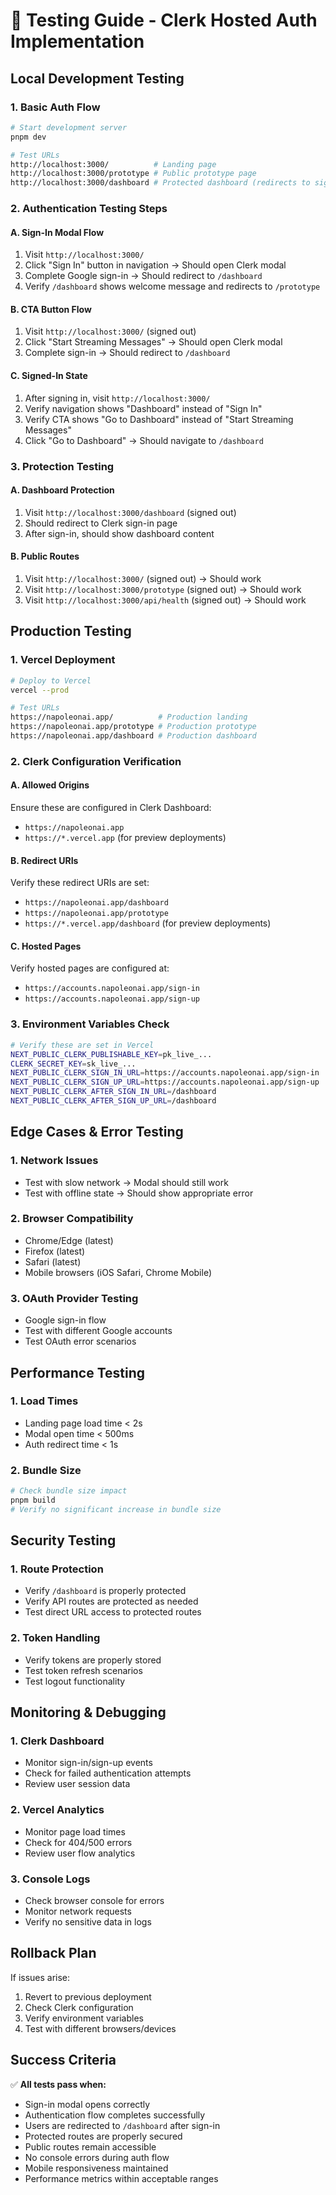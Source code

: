 # 🧪 Testing Guide - Clerk Hosted Auth Implementation

## Local Development Testing

### 1. Basic Auth Flow
```bash
# Start development server
pnpm dev

# Test URLs
http://localhost:3000/          # Landing page
http://localhost:3000/prototype # Public prototype page
http://localhost:3000/dashboard # Protected dashboard (redirects to sign-in)
```

### 2. Authentication Testing Steps

#### A. Sign-In Modal Flow
1. Visit `http://localhost:3000/`
2. Click "Sign In" button in navigation → Should open Clerk modal
3. Complete Google sign-in → Should redirect to `/dashboard`
4. Verify `/dashboard` shows welcome message and redirects to `/prototype`

#### B. CTA Button Flow
1. Visit `http://localhost:3000/` (signed out)
2. Click "Start Streaming Messages" → Should open Clerk modal
3. Complete sign-in → Should redirect to `/dashboard`

#### C. Signed-In State
1. After signing in, visit `http://localhost:3000/`
2. Verify navigation shows "Dashboard" instead of "Sign In"
3. Verify CTA shows "Go to Dashboard" instead of "Start Streaming Messages"
4. Click "Go to Dashboard" → Should navigate to `/dashboard`

### 3. Protection Testing

#### A. Dashboard Protection
1. Visit `http://localhost:3000/dashboard` (signed out)
2. Should redirect to Clerk sign-in page
3. After sign-in, should show dashboard content

#### B. Public Routes
1. Visit `http://localhost:3000/` (signed out) → Should work
2. Visit `http://localhost:3000/prototype` (signed out) → Should work
3. Visit `http://localhost:3000/api/health` (signed out) → Should work

## Production Testing

### 1. Vercel Deployment
```bash
# Deploy to Vercel
vercel --prod

# Test URLs
https://napoleonai.app/          # Production landing
https://napoleonai.app/prototype # Production prototype
https://napoleonai.app/dashboard # Production dashboard
```

### 2. Clerk Configuration Verification

#### A. Allowed Origins
Ensure these are configured in Clerk Dashboard:
- `https://napoleonai.app`
- `https://*.vercel.app` (for preview deployments)

#### B. Redirect URIs
Verify these redirect URIs are set:
- `https://napoleonai.app/dashboard`
- `https://napoleonai.app/prototype`
- `https://*.vercel.app/dashboard` (for preview deployments)

#### C. Hosted Pages
Verify hosted pages are configured at:
- `https://accounts.napoleonai.app/sign-in`
- `https://accounts.napoleonai.app/sign-up`

### 3. Environment Variables Check
```bash
# Verify these are set in Vercel
NEXT_PUBLIC_CLERK_PUBLISHABLE_KEY=pk_live_...
CLERK_SECRET_KEY=sk_live_...
NEXT_PUBLIC_CLERK_SIGN_IN_URL=https://accounts.napoleonai.app/sign-in
NEXT_PUBLIC_CLERK_SIGN_UP_URL=https://accounts.napoleonai.app/sign-up
NEXT_PUBLIC_CLERK_AFTER_SIGN_IN_URL=/dashboard
NEXT_PUBLIC_CLERK_AFTER_SIGN_UP_URL=/dashboard
```

## Edge Cases & Error Testing

### 1. Network Issues
- Test with slow network → Modal should still work
- Test with offline state → Should show appropriate error

### 2. Browser Compatibility
- Chrome/Edge (latest)
- Firefox (latest)
- Safari (latest)
- Mobile browsers (iOS Safari, Chrome Mobile)

### 3. OAuth Provider Testing
- Google sign-in flow
- Test with different Google accounts
- Test OAuth error scenarios

## Performance Testing

### 1. Load Times
- Landing page load time < 2s
- Modal open time < 500ms
- Auth redirect time < 1s

### 2. Bundle Size
```bash
# Check bundle size impact
pnpm build
# Verify no significant increase in bundle size
```

## Security Testing

### 1. Route Protection
- Verify `/dashboard` is properly protected
- Verify API routes are protected as needed
- Test direct URL access to protected routes

### 2. Token Handling
- Verify tokens are properly stored
- Test token refresh scenarios
- Test logout functionality

## Monitoring & Debugging

### 1. Clerk Dashboard
- Monitor sign-in/sign-up events
- Check for failed authentication attempts
- Review user session data

### 2. Vercel Analytics
- Monitor page load times
- Check for 404/500 errors
- Review user flow analytics

### 3. Console Logs
- Check browser console for errors
- Monitor network requests
- Verify no sensitive data in logs

## Rollback Plan

If issues arise:
1. Revert to previous deployment
2. Check Clerk configuration
3. Verify environment variables
4. Test with different browsers/devices

## Success Criteria

✅ **All tests pass when:**
- Sign-in modal opens correctly
- Authentication flow completes successfully
- Users are redirected to `/dashboard` after sign-in
- Protected routes are properly secured
- Public routes remain accessible
- No console errors during auth flow
- Mobile responsiveness maintained
- Performance metrics within acceptable ranges
